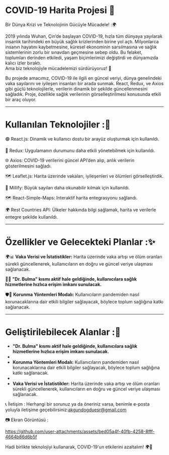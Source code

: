 
# COVID-19 Harita Projesi 🦠
Bir Dünya Krizi ve Teknolojinin Gücüyle Mücadele! :🌍

2019 yılında Wuhan, Çin’de başlayan COVID-19, hızla tüm dünyaya yayılarak insanlık tarihindeki en büyük sağlık krizlerinden birine yol açtı. Milyonlarca insanın hayatını kaybetmesine, küresel ekonominin sarsılmasına ve sağlık sistemlerinin zorlu bir sınavdan geçmesine sebep oldu. Bu felaket, toplumları derinden etkiledi, yaşam biçimlerimizi değiştirdi ve dünyamızda kalıcı izler bıraktı.  
Ama biz teknolojiyle mücadelemizi sürdürüyoruz! 🚀

Bu projede amacımız, COVID-19 ile ilgili en güncel veriyi, dünya genelindeki vaka sayılarını ve iyileşen insanları bir arada sunmak. React, Redux, ve Axios gibi güçlü teknolojilerle, verilerin dinamik bir şekilde güncellenmesini sağladık. Proje, özellikle sağlık verilerinin görselleştirilmesi konusunda etkili bir araç oluyor.

---

# Kullanılan Teknolojiler :🚧

🟢 React.js: Dinamik ve kullanıcı dostu bir arayüz oluşturmak için kullanıldı.

🔄 Redux: Uygulamanın durumunu daha etkili yönetebilmek için kullanıldı.

🌐 Axios: COVID-19 verilerini güncel API’den alıp, anlık verilerin gösterilmesini sağladı.

🗺️ Leaflet.js: Harita üzerinde vakaları, iyileşenleri ve ölümleri görselleştirdik.

🔢 Millify: Büyük sayıları daha okunabilir kılmak için kullanıldı.

🗺️ React-Simple-Maps: Interaktif harita entegrasyonu sağlandı.

🌍 Rest Countries API: Ülkeler hakkında bilgi sağlamak, harita ve verilerle entegre şekilde kullanıldı.



---

# Özellikler ve Gelecekteki Planlar :✨

🌍📊 **Vaka Verisi ve İstatistikler:** Harita üzerinde vaka artışı ve ölüm oranları sürekli güncellenerek, kullanıcıların en doğru ve güncel veriye ulaşması sağlanacak.  

🏥💉 **"Dr. Bulma" kısmı aktif hale geldiğinde, kullanıcılara sağlık hizmetlerine hızlıca erişim imkanı sunulacak.**  

🛡️🧴 **Korunma Yöntemleri Modalı:** Kullanıcıların pandemiden nasıl korunacaklarına dair etkili bilgiler sağlayacak, böylece toplum sağlığına katkı sağlanacak.

---

# Geliştirilebilecek Alanlar :🌱

- **"Dr. Bulma" kısmı aktif hale geldiğinde, kullanıcılara sağlık hizmetlerine hızlıca erişim imkanı sunulacak.**
- 
- **Korunma Yöntemleri Modalı:** Kullanıcıların pandemiden nasıl korunacaklarına dair etkili bilgiler sağlayacak, böylece toplum sağlığına katkı sağlanacak.
- 
- **Vaka Verisi ve İstatistikler:** Harita üzerinde vaka artışı ve ölüm oranları sürekli güncellenerek, kullanıcıların en doğru ve güncel veriye ulaşması sağlanacak.




📞 İletişim :
Herhangi bir sorunuz ya da öneriniz varsa, benimle e-posta yoluyla iletişime geçebilirsiniz:akgundogduesr@gmail.com 

📷 Ekran Görüntüsü :



https://github.com/user-attachments/assets/bed05a4f-40fb-4258-8fff-4664b86d6b5f












Hadi birlikte teknolojiyi kullanarak, COVID-19'un etkilerini azaltalım! 🌍💪


